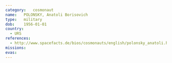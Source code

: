 ```yaml
---
category:	cosmonaut
name:	POLONSKY, Anatoli Borisovich 
type:	military
dob:	1956-01-01
country:
  - URS
references:
  - http://www.spacefacts.de/bios/cosmonauts/english/polonsky_anatoli.htm
missions:
evas:
---
```

